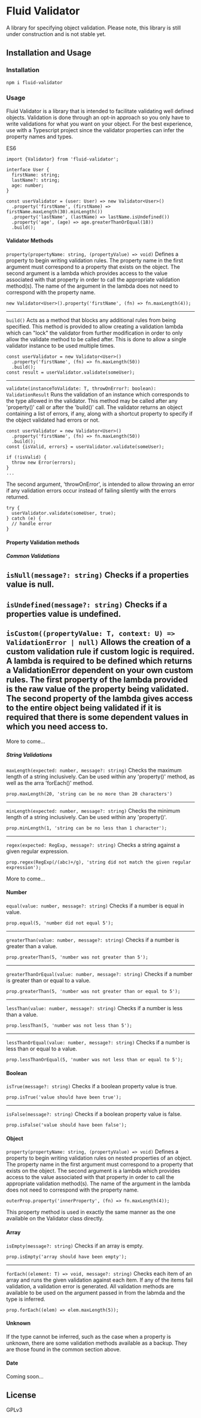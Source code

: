 # Fluid Validator

A library for specifying object validation. Please note, this library is still under construction and is not stable yet.

## Installation and Usage
### Installation
```sh
npm i fluid-validator
```

### Usage

Fluid Validator is a library that is intended to facilitate validating well defined objects. Validation is done through an opt-in approach so you only have to write validations for what you want on your object. For the best experience, use with a Typescript project since the validator properties can infer the property names and types. 

ES6
```code
import {Validator} from 'fluid-validator';

interface User {
  firstName: string;
  lastName?: string;
  age: number;
}

const userValidator = (user: User) => new Validator<User>()
  .property('firstName', (firstName) => firstName.maxLength(30).minLength())
  .property('lastName', (lastName) => lastName.isUndefined())
  .property('age', (age) => age.greaterThanOrEqual(18))
  .build();
```

#### Validator Methods
`property(propertyName: string, (propertyValue) => void)`
Defines a property to begin writing validation rules. The property name in the first argument must correspond to a property that exists on the object. The second argument is a lambda which provides access to the value associated with that property in order to call the appropriate validation method(s). The name of the argument in the lambda does not need to correspond with the property name.
```code
new Validator<User>().property('firstName', (fn) => fn.maxLength(4));
```
-------------------------------------------
`build()`
Acts as a method that blocks any additional rules from being specified. This method is provided to allow creating a validation lambda which can "lock" the validator from further modification in order to only allow the validate method to be called after. This is done to allow a single validator instance to be used multiple times.
```code
const userValidator = new Validator<User>()
  .property('firstName', (fn) => fn.maxLength(50))
  .build();
const result = userValidator.validate(someUser);
```
------------------------
`validate(instanceToValidate: T, throwOnError?: boolean): ValidationResult`
Runs the validation of an instance which corresponds to the type allowed in the validator. This method may be called after any 'property()' call or after the 'build()' call. The validator returns an object containing a list of errors, if any, along with a shortcut property to specify if the object validated had errors or not.
```code
const userValidator = new Validator<User>()
  .property('firstName', (fn) => fn.maxLength(50))
  .build();
const {isValid, errors} = userValidator.validate(someUser);

if (!isValid) {
  throw new Error(errors);
}
...
```
The second argument, 'throwOnError', is intended to allow throwing an error if any validation errors occur instead of failing silently with the errors returned.
```code
try {
  userValidator.validate(someUser, true);
} catch (e) {
  // handle error
}
```

#### Property Validation methods

##### Common Validations
`isNull(message?: string)`
Checks if a properties value is null.
----------
`isUndefined(message?: string)`
Checks if a properties value is undefined.
----------
`isCustom((propertyValue: T, context: U) => ValidationError | null)`
Allows the creation of a custom validation rule if custom logic is required. A lambda is required to be defined which returns a ValidationError dependent on your own custom rules. The first property of the lambda provided is the raw value of the property being validated. The second property of the lambda gives access to the entire object being validated if it is required that there is some dependent values in which you need access to.
----------
More to come...

##### String Validations
`maxLength(expected: number, message?: string)`
Checks the maximum length of a string inclusively. Can be used within any 'property()' method, as well as the arra 'forEach()' method.
```code
prop.maxLength(20, 'string can be no more than 20 characters')
```
----------
`minLength(expected: number, message?: string)`
Checks the minimum length of a string inclusively. Can be used within any 'property()'.
```code
prop.minLength(1, 'string can be no less than 1 character');
```
----------
`regex(expected: RegExp, message?: string)`
Checks a string against a given regular expression.
```code
prop.regex(RegExp(/(abc)+/g), 'string did not match the given regular expression');
```
More to come...

#### Number
`equal(value: number, message?: string)`
Checks if a number is equal in value.
```code
prop.equal(5, 'number did not equal 5');
```
---------
`greaterThan(value: number, message?: string)`
Checks if a number is greater than a value.
```code
prop.greaterThan(5, 'number was not greater than 5');
```
---------
`greaterThanOrEqual(value: number, message?: string)`
Checks if a number is greater than or equal to a value.
```code
prop.greaterThan(5, 'number was not greater than or equal to 5');
```
---------
`lessThan(value: number, message?: string)`
Checks if a number is less than a value.
```code
prop.lessThan(5, 'number was not less than 5');
```
---------
`lessThanOrEqual(value: number, message?: string)`
Checks if a number is less than or equal to a value.
```code
prop.lessThanOrEqual(5, 'number was not less than or equal to 5');
```

#### Boolean
`isTrue(message?: string)`
Checks if a boolean property value is true.
```code
prop.isTrue('value should have been true');
```
---------
`isFalse(message?: string)`
Checks if a boolean property value is false.
```code
prop.isFalse('value should have been false');
```

#### Object
`property(propertyName: string, (propertyValue) => void)`
Defines a property to begin writing validation rules on nested properties of an object. The property name in the first argument must correspond to a property that exists on the object. The second argument is a lambda which provides access to the value associated with that property in order to call the appropriate validation method(s). The name of the argument in the lambda does not need to correspond with the property name.
```code
outerProp.property('innerProperty', (fn) => fn.maxLength(4));
```
This property method is used in exactly the same manner as the one available on the Validator class directly.

#### Array
`isEmpty(message?: string)`
Checks if an array is empty.
```code
prop.isEmpty('array should have been empty');
```
--------
`forEach((element: T) => void, message?: string)`
Checks each item of an array and runs the given validation against each item. If any of the items fail validation, a validation error is generated. All validation methods are available to be used on the argument passed in from the labmda and the type is inferred.
```code
prop.forEach((elem) => elem.maxLength(5));
```

#### Unknown
If the type cannot be inferred, such as the case when a property is unknown, there are some validation methods available as a backup. They are those found in the common section above.

#### Date
Coming soon...

## License
GPLv3